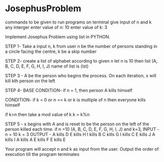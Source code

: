 # JosephusProblem
commands to be given to run programs on terminal
give input of n and k any interger
enter value of n: 10
enter value of k: 3

Implement Josephus Problem using list in PYTHON.

STEP 1- 
Take a input n, k from user 
  n be the number of persons standing in a circle facing the centre, 
  k be a skip number 

STEP 2-
create a list of alphabet according to given n
let n is 10 then list (A, B, C, D, E, F, G, H, I, J) name of list is (lst)

STEP 3 - 
A be the person who begins the process.
On each iteration, x will kill kth person on the left

STEP 4- 
BASE CONDITION- 
if n = 1,
then person A kills himself

CONDITION-
if k = 0 or n == k or k is multiple of n
then everyone kills himself

if k>n
then take a mod value of k
k = k%n

STEP 5 -
 x begins with A and is reset to be the person on the left of the person killed each time.
if n =10 (A, B, C, D, E, F, G, H, I, J) and k=3, 
INPUT - n = 10
        k = 3
OUTPUT - 
A kills D
E kills H
I kills B
C kills G
I kills C
E kills J
A kills I
A kills A
E kills F
E kills E

Your program will accept n and k as input from the user.
Output the order of execution till the program terminates
